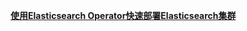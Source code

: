 


**[使用Elasticsearch Operator快速部署Elasticsearch集群](https://www.qikqiak.com/post/elastic-cloud-on-k8s/)**

